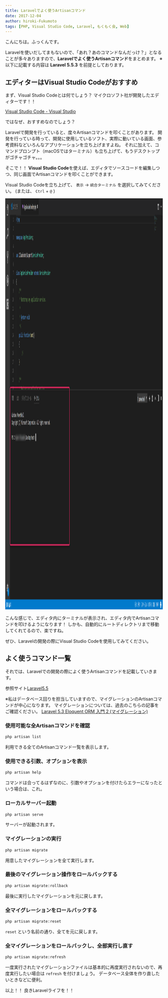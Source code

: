 ```yaml
---
title: Laravelでよく使うArtisanコマンド
date: 2017-12-04
author: hiroki-Fukumoto
tags: [PHP, Visual Studio Code, Laravel, もくもく会, Web]
---
```


こんにちは。ふっくんです。

Laravelを使いだしてまもないので、「あれ？あのコマンドなんだっけ？」となることが多々ありますので、**Laravelでよく使うArtisanコマンド**をまとめます。
※以下に記載する内容は **Laravel 5.5.3** を前提としております。

## エディターはVisual Studio Codeがおすすめ ##

まず、Visual Studio Codeとは何でしょう？
マイクロソフト社が開発したエディターです！！

[Visual Studio Code - Visual Studio](https://www.microsoft.com/ja-jp/dev/products/code-vs.aspx)

ではなぜ、おすすめなのでしょう？

Laravelで開発を行っていると、度々Artisanコマンドを叩くことがあります。
開発を行っている時って、開発に使用しているソフト、実際に動いている画面、参考資料などいろんなアプリケーションを立ち上げますよね。
それに加えて、コマンドプロンプト（macOSではターミナル）も立ち上げて、もうデスクトップがゴチャゴチャ。。。

そこで！！
**Visual Studio Code**を使えば、エディタでソースコードを編集しつつ、同じ画面でArtisanコマンドを叩くことができます。

Visual Studio Codeを立ち上げて、 `表示` → `統合ターミナル` を選択してみてください。
(または、 `Ctrl` + `@` )

<img src="images/laravel-artisan-commands-1.png" alt="" width="2560" height="1316" class="alignnone size-full wp-image-5804" />

こんな感じで、エディタ内にターミナルが表示され、エディタ内でArtisanコマンドを叩けるようになります！
しかも、自動的にルートディレクトリまで移動してくれてるので、楽ですね。

ぜひ、Laravelの開発の際にVisual Studio Codeを使用してみてください。

## よく使うコマンド一覧 ##

それでは、Laravelでの開発の際によく使うArtisanコマンドを記載していきます。

参照サイト[Laravel5.5](https://readouble.com/laravel/5.5/ja/)

※私はデータベース回りを担当していますので、マイグレーションのArtisanコマンドが中心になります。
マイグレーションについては、過去のこちらの記事をご確認ください。
[Laravel 5.3 Eloquent ORM 入門 2 (マイグレーション)](https://mseeeen.msen.jp/laravel-53-eloquent-orm-2/)

### 使用可能な全Artisanコマンドを確認 ###
```bash
php artisan list
```
利用できる全てのArtisanコマンド一覧を表示します。

### 使用できる引数、オプションを表示 ###
```bash
php artisan help
```
コマンドは合ってるはずなのに、引数やオプションを付けたらエラーになったという場合は、これ。

### ローカルサーバー起動 ###
```bash
php artisan serve
```
サーバーが起動されます。

### マイグレーションの実行 ###
```bash
php artisan migrate
```
用意したマイグレーションを全て実行します。

### 最後のマイグレーション操作をロールバックする ###
```bash
php artisan migrate:rollback
```
最後に実行したマイグレーションを元に戻します。

### 全マイグレーションをロールバックする ###
```bash
php artisan migrate:reset
```
`reset` という名前の通り、全てを元に戻します。

### 全マイグレーションをロールバックし、全部実行し直す ###
```bash
php artisan migrate:refresh
```
一度実行されたマイグレーションファイルは基本的に再度実行されないので、再度実行したい場合は `refresh` を付けましょう。
データベース全体を作り直したいときなどに便利。


以上！！
良きLaravelライフを！！